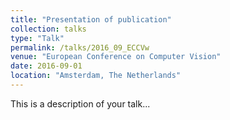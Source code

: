 ```yaml
---
title: "Presentation of publication"
collection: talks
type: "Talk"
permalink: /talks/2016_09_ECCVw
venue: "European Conference on Computer Vision"
date: 2016-09-01
location: "Amsterdam, The Netherlands"
---
```


This is a description of your talk...